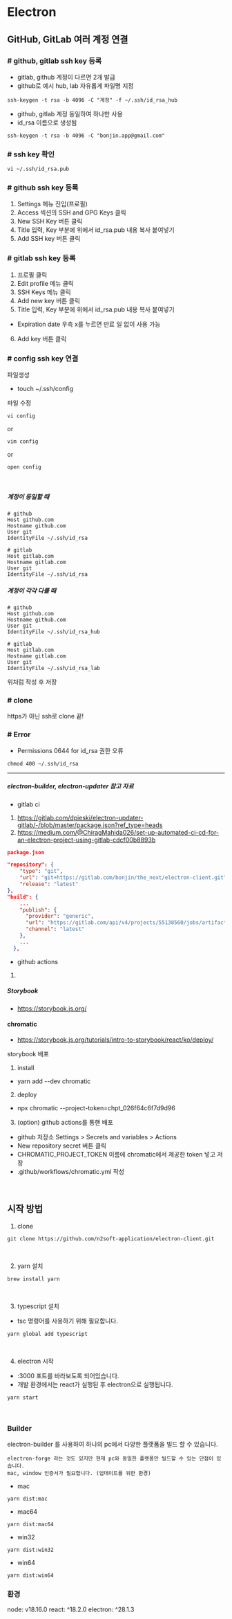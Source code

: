 # Electron

## GitHub, GitLab 여러 계정 연결

### # github, gitlab ssh key 등록

- gitlab, github 계정이 다르면 2개 발급
- github로 예시 hub, lab 자유롭게 파일명 지정

```shell
ssh-keygen -t rsa -b 4096 -C "계정" -f ~/.ssh/id_rsa_hub
```

- github, gitlab 계정 동일하여 하나만 사용
- id_rsa 이름으로 생성됨

```shell
ssh-keygen -t rsa -b 4096 -C "bonjin.app@gmail.com"
```

### # ssh key 확인

```shell
vi ~/.ssh/id_rsa.pub
```

### # github ssh key 등록

1. Settings 메뉴 진입(프로필)
2. Access 섹션의 SSH and GPG Keys 클릭
3. New SSH Key 버튼 클릭
4. Title 입력, Key 부분에 위에서 id_rsa.pub 내용 복사 붙여넣기
5. Add SSH key 버튼 클릭

### # gitlab ssh key 등록

1. 프로필 클릭
2. Edit profile 메뉴 클릭
3. SSH Keys 메뉴 클릭
4. Add new key 버튼 클릭
5. Title 입력, Key 부분에 위에서 id_rsa.pub 내용 복사 붙여넣기

- Expiration date 우측 x를 누르면 만료 일 없이 사용 가능

6. Add key 버튼 클릭

### # config ssh key 연결

파일생성

- touch ~/.ssh/config

파일 수정

```shell
vi config
```

or

```shell
vim config
```

or

```shell
open config
```

<br/>

##### 계정이 동일할 때

```shell
# github
Host github.com
Hostname github.com
User git
IdentityFile ~/.ssh/id_rsa

# gitlab
Host gitlab.com
Hostname gitlab.com
User git
IdentityFile ~/.ssh/id_rsa
```

##### 계정이 각각 다를 때

```shell
# github
Host github.com
Hostname github.com
User git
IdentityFile ~/.ssh/id_rsa_hub

# gitlab
Host gitlab.com
Hostname gitlab.com
User git
IdentityFile ~/.ssh/id_rsa_lab
```

위처럼 작성 후 저장

### # clone

https가 아닌 ssh로 clone 끝!

### # Error

- Permissions 0644 for id_rsa 권한 오류

```shell
chmod 400 ~/.ssh/id_rsa
```

<hr/>

##### electron-builder, electron-updater 참고 자료

- gitlab ci
1. https://gitlab.com/dpieski/electron-updater-gitlab/-/blob/master/package.json?ref_type=heads
2. https://medium.com/@ChiragMahida026/set-up-automated-ci-cd-for-an-electron-project-using-gitlab-cdcf00b8893b

```json
package.json

"repository": {
    "type": "git",
    "url": "git+https://gitlab.com/bonjin/the_next/electron-client.git",
    "release": "latest"
},
"build": {
    ...
    "publish": {
      "provider": "generic",
      "url": "https://gitlab.com/api/v4/projects/55138560/jobs/artifacts/develop/raw/dist?job=build_to_development",
      "channel": "latest"
    },
    ...
  },
```

- github actions
1.

##### Storybook

- https://storybook.js.org/

#### chromatic

- https://storybook.js.org/tutorials/intro-to-storybook/react/ko/deploy/

storybook 배포

1. install

- yarn add --dev chromatic

2. deploy

- npx chromatic --project-token=chpt_026f64c6f7d9d96

3. (option) github actions를 통핸 배포

- github 저장소 Settings > Secrets and variables > Actions
- New repository secret 버튼 클릭
- CHROMATIC_PROJECT_TOKEN 이름에 chromatic에서 제공한 token 넣고 저장
- .github/workflows/chromatic.yml 작성


</br>

## 시작 방법

1. clone


```shell
git clone https://github.com/n2soft-application/electron-client.git
```

</br>

2. yarn 설치

```shell
brew install yarn
```

</br>

3. typescript 설치
- tsc 명령어를 사용하기 위해 필요합니다.

```shell
yarn global add typescript
```

</br>

4. electron 시작
- :3000 포트를 바라보도록 되어있습니다.
- 개발 환경에서는 react가 실행된 후 electron으로 실행됩니다.

```shell
yarn start
```

</br>

### Builder

electron-builder 를 사용하여 하나의 pc에서 다양한 플랫폼을 빌드 할 수 있습니다.

```
electron-forge 라는 것도 있지만 현재 pc와 동일한 플랫폼만 빌드할 수 있는 단점이 있습니다.
mac, window 인증서가 필요합니다. (업데이트를 위한 환경)
```

- mac

```shell
yarn dist:mac
```

- mac64

```shell
yarn dist:mac64
```

- win32

```shell
yarn dist:win32
```

- win64

```shell
yarn dist:win64
```

### 환경

node: v18.16.0
react: ^18.2.0
electron: ^28.1.3

